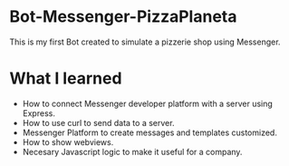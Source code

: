 # Bot-Messenger-PizzaPlaneta
This is my first Bot created to simulate a pizzerie shop using Messenger.

# What I learned
- How to connect Messenger developer platform with a server using Express.
- How to use curl to send data to a server.
- Messenger Platform to create messages and templates customized.
- How to show webviews.
- Necesary Javascript logic to make it useful for a company.
